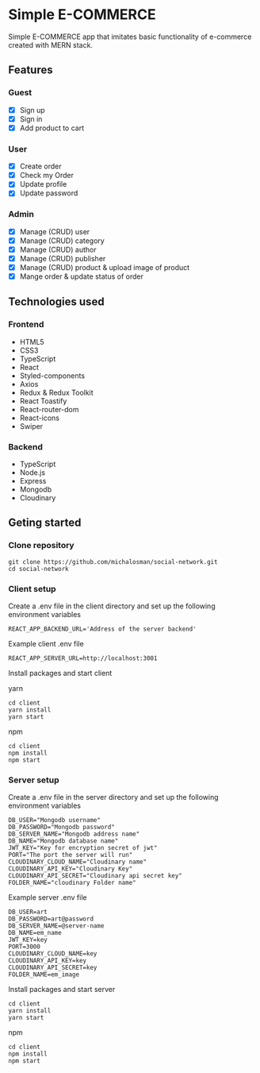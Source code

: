 # Simple E-COMMERCE

Simple E-COMMERCE app that imitates basic functionality of e-commerce created with MERN stack.

## Features

### Guest

- [x] Sign up
- [x] Sign in
- [x] Add product to cart

### User

- [x] Create order
- [x] Check my Order
- [x] Update profile
- [x] Update password

### Admin

- [x] Manage (CRUD) user
- [x] Manage (CRUD) category
- [x] Manage (CRUD) author
- [x] Manage (CRUD) publisher
- [x] Manage (CRUD) product & upload image of product
- [x] Mange order & update status of order

## Technologies used

### Frontend

- HTML5
- CSS3
- TypeScript
- React
- Styled-components
- Axios
- Redux & Redux Toolkit
- React Toastify
- React-router-dom
- React-icons
- Swiper

### Backend

- TypeScript
- Node.js
- Express
- Mongodb
- Cloudinary

## Geting started

### Clone repository

```
git clone https://github.com/michalosman/social-network.git
cd social-network
```

### Client setup

Create a .env file in the client directory and set up the following environment variables

```
REACT_APP_BACKEND_URL='Address of the server backend'
```

Example client .env file

```
REACT_APP_SERVER_URL=http://localhost:3001
```

Install packages and start client

yarn

```
cd client
yarn install
yarn start
```

npm

```
cd client
npm install
npm start
```

### Server setup

Create a .env file in the server directory and set up the following environment variables

```
DB_USER="Mongodb username"
DB_PASSWORD="Mongodb password"
DB_SERVER_NAME="Mongodb address name"
DB_NAME="Mongodb database name"
JWT_KEY="Key for encryption secret of jwt"
PORT="The port the server will run"
CLOUDINARY_CLOUD_NAME="Cloudinary name"
CLOUDINARY_API_KEY="Cloudinary Key"
CLOUDINARY_API_SECRET="Cloudinary api secret key"
FOLDER_NAME="cloudinary Folder name"
```

Example server .env file

```
DB_USER=art
DB_PASSWORD=art@password
DB_SERVER_NAME=@server-name
DB_NAME=em_name
JWT_KEY=key
PORT=3000
CLOUDINARY_CLOUD_NAME=key
CLOUDINARY_API_KEY=key
CLOUDINARY_API_SECRET=key
FOLDER_NAME=em_image
```

Install packages and start server

```
cd client
yarn install
yarn start
```

npm

```
cd client
npm install
npm start
```
